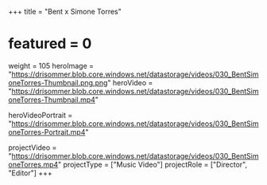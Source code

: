 +++
title = "Bent x Simone Torres"
# featured = 0
weight = 105
heroImage = "https://drisommer.blob.core.windows.net/datastorage/videos/030_BentSimoneTorres-Thumbnail.png.png"
heroVideo = "https://drisommer.blob.core.windows.net/datastorage/videos/030_BentSimoneTorres-Thumbnail.mp4"

heroVideoPortrait = "https://drisommer.blob.core.windows.net/datastorage/videos/030_BentSimoneTorres-Portrait.mp4"


projectVideo = "https://drisommer.blob.core.windows.net/datastorage/videos/030_BentSimoneTorres.mp4"
projectType = ["Music Video"]
projectRole = ["Director", "Editor"]
+++
